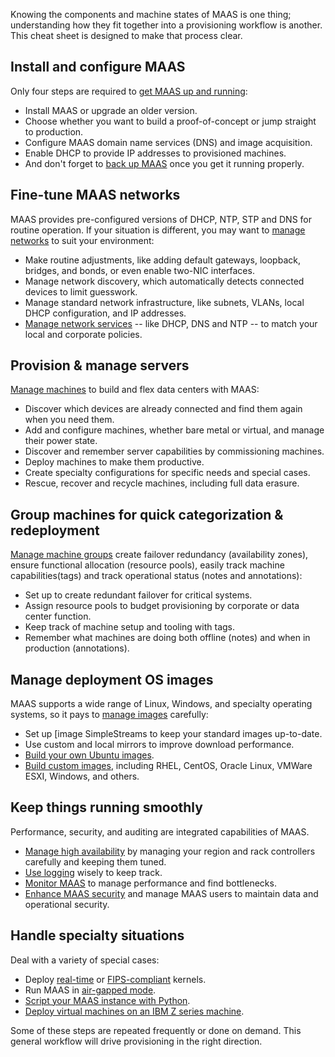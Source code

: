 Knowing the components and machine states of MAAS is one thing; understanding how they fit together into a provisioning workflow is another. This cheat sheet is designed to make that process clear.

## Install and configure MAAS

Only four steps are required to [get MAAS up and running](https://maas.io/docs/how-to-get-maas-up-and-running):

 - Install MAAS or upgrade an older version.
 - Choose whether you want to build a proof-of-concept or jump straight to production.
 - Configure MAAS domain name services (DNS) and image acquisition.
 - Enable DHCP to provide IP addresses to provisioned machines.
 -  And don't forget to [back up MAAS](https://maas.io/docs/how-to-back-up-maas) once you get it running properly.

## Fine-tune MAAS networks

MAAS provides pre-configured versions of DHCP, NTP, STP and DNS for routine operation. If your situation is different, you may want to [manage networks](https://maas.io/docs/how-to-manage-networks) to suit your environment:

- Make routine adjustments, like adding default gateways, loopback, bridges, and bonds, or even enable two-NIC interfaces.
- Manage network discovery, which automatically detects connected devices to limit guesswork.
- Manage standard network infrastructure, like subnets, VLANs, local DHCP configuration, and IP addresses.
- [Manage network services](https://maas.io/docs/how-to-manage-network-services) -- like DHCP, DNS and NTP -- to match your local and corporate policies.

## Provision & manage servers

[Manage machines](https://maas.io/docs/how-to-manage-machines) to build and flex data centers with MAAS:

- Discover which devices are already connected and find them again when you need them.
- Add and configure machines, whether bare metal or virtual, and manage their power state.
- Discover and remember server capabilities by commissioning machines.
- Deploy machines to make them productive.
- Create specialty configurations for specific needs and special cases.
- Rescue, recover and recycle machines, including full data erasure.

## Group machines for quick categorization & redeployment

[Manage machine groups](https://maas.io/docs/how-to-manage-machine-groups) create failover redundancy (availability zones), ensure functional allocation (resource pools), easily track machine capabilities(tags) and track operational status (notes and annotations):

- Set up to create redundant failover for critical systems.
- Assign resource pools to budget provisioning by corporate or data center function.
- Keep track of machine setup and tooling with tags.
- Remember what machines are doing both offline (notes) and when in production (annotations).

## Manage deployment OS images

MAAS supports a wide range of Linux, Windows, and specialty operating systems, so it pays to [manage images](https://maas.io/docs/how-to-manage-images) carefully:

- Set up [image SimpleStreams to keep your standard images up-to-date.
- Use custom and local mirrors to improve download performance.
- [Build your own Ubuntu images](https://maas.io/docs/how-to-build-ubuntu-images).
- [Build custom images](https://maas.io/docs/how-to-build-custom-images), including RHEL, CentOS, Oracle Linux, VMWare ESXI, Windows, and others.

## Keep things running smoothly

Performance, security, and auditing are integrated capabilities of MAAS.

- [Manage high availability](https://maas.io/docs/how-to-manage-high-availability) by managing your region and rack controllers carefully and keeping them tuned.
- [Use logging](https://maas.io/docs/how-to-use-logging) wisely to keep track.
- [Monitor MAAS](https://maas.io/docs/how-to-monitor-maas) to manage performance and find bottlenecks.
- [Enhance MAAS security](https://maas.io/docs/how-to-enhance-maas-security) and manage MAAS users to maintain data and operational security.

## Handle specialty situations

Deal with a variety of special cases:

- Deploy [real-time](https://maas.io/docs/how-to-deploy-a-real-time-kernel) or [FIPS-compliant](https://maas.io/docs/how-to-deploy-a-fips-compliant-kernel) kernels.
- Run MAAS in [air-gapped mode](https://maas.io/docs/how-to-set-up-air-gapped-maas).
- [Script your MAAS instance with Python](https://maas.io/docs/how-to-script-maas-with-python).
- [Deploy virtual machines on an IBM Z series machine](https://maas.io/docs/how-to-deploy-vms-on-ibm-z).

Some of these steps are repeated frequently or done on demand. This general workflow will drive provisioning in the right direction.

